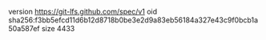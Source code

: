 version https://git-lfs.github.com/spec/v1
oid sha256:f3bb5efcd11d6b12d8718b0be3e2d9a83eb56184a327e43c9f0bcb1a50a587ef
size 4433
